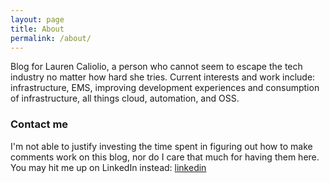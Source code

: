 ```yaml
---
layout: page
title: About
permalink: /about/
---
```


Blog for Lauren Caliolio, a person who cannot seem to escape the tech industry no matter how hard she tries. Current interests and work include: infrastructure, EMS, improving development experiences and consumption of infrastructure, all things cloud, automation, and OSS.

### Contact me

I'm not able to justify investing the time spent in figuring out how to make comments work on this blog, nor do I care that much for having them here. You may hit me up on LinkedIn instead: [linkedin](https://www.linkedin.com/in/laurendc/)